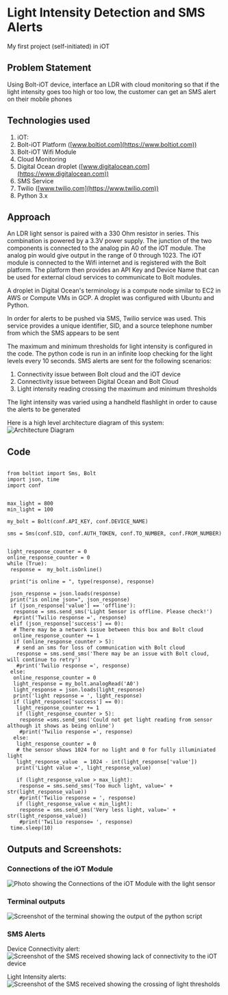 # Light Intensity Detection and SMS Alerts

My first project (self-initiated) in iOT

## Problem Statement

Using Bolt-iOT device, interface an LDR with cloud monitoring so that if the light intensity goes too high or too low, the customer can get an SMS alert on their mobile phones

## Technologies used

1. iOT:
 1. Bolt-iOT Platform ([www.boltiot.com](https://www.boltiot.com))
 2. Bolt-iOT Wifi Module
2. Cloud Monitoring
 1. Digital Ocean droplet ([www.digitalocean.com](https://www.digitalocean.com))
3. SMS Service
 1. Twilio ([www.twilio.com](https://www.twilio.com))
4. Python 3.x

## Approach
  An LDR light sensor is paired with a 330 Ohm resistor in series. This combination is powered by a 3.3V power supply. The junction of the two components is connected to the analog pin A0 of the iOT module. The analog pin would give output in the range of 0 through 1023. The iOT module is connected to the Wifi internet and is registered with the Bolt platform. The platform then provides an API Key and Device Name that can be used for external cloud services to communicate to Bolt modules.

   A droplet in Digital Ocean's terminology is a compute node similar to EC2 in AWS or Compute VMs in GCP. A droplet was configured with Ubuntu and Python. 
 
  In order for alerts to be pushed via SMS, Twilio service was used. This service provides a unique identifier, SID, and a source telephone number from which the SMS appears to be sent

   The maximum and minimum thresholds for light intensity is configured in the code. The python code is run in an infinite loop checking for the light levels every 10 seconds. SMS alerts are sent for the following scenarios:
 1. Connectivity issue between Bolt cloud and the iOT device
 2. Connectivity issue between Digital Ocean and Bolt Cloud
 3. Light intensity reading crossing the maximum and minimum thresholds

 The light intensity was varied using a handheld flashlight in order to cause the alerts to be generated
 
 Here is a high level architecture diagram of this system:
 ![Architecture Diagram](light_sensor_architecture.png)

## Code
````

from boltiot import Sms, Bolt
import json, time
import conf 


max_light = 800
min_light = 100

my_bolt = Bolt(conf.API_KEY, conf.DEVICE_NAME)

sms = Sms(conf.SID, conf.AUTH_TOKEN, conf.TO_NUMBER, conf.FROM_NUMBER)


light_response_counter = 0
online_response_counter = 0
while (True):
 response =  my_bolt.isOnline()

 print("is online = ", type(response), response)

 json_response = json.loads(response)
 print("is online json=", json_response)
 if (json_response['value'] == 'offline'):
  response = sms.send_sms('Light Sensor is offline. Please check!')
  #print('Twilio response =', response)
 elif (json_response['success'] == 0):
  # There may be a network issue between this box and Bolt cloud
  online_response_counter += 1
  if (online_response_counter > 5):
   # send an sms for loss of communication with Bolt cloud
   response = sms.send_sms('There may be an issue with Bolt cloud, will continue to retry')
   #print('Twilio response =', response)
 else:
  online_response_counter = 0
  light_response = my_bolt.analogRead('A0')
  light_response = json.loads(light_response)
  print('light repsonse = ', light_response)
  if (light_response['success'] == 0):
   light_response_counter += 1
   if (light_response_counter > 5):
    response =sms.send_sms('Could not get light reading from sensor although it shows as being online')
    #print('Twilio response =', response) 
  else:
   light_response_counter = 0
   # the sensor shows 1024 for no light and 0 for fully illuminiated light
   light_response_value  = 1024 - int(light_response['value'])
   print('Light value =', light_response_value)

   if (light_response_value > max_light): 
    response = sms.send_sms('Too much light, value=' + str(light_response_value))
    #print('Twilio response = ', response)
   if (light_response_value < min_light):
    response = sms.send_sms('Very less light, value=' + str(light_response_value))
    #print('Twilio response= ', response)
 time.sleep(10)
````

## Outputs and Screenshots:

### Connections of the iOT Module
![Photo showing the Connections of the iOT Module with the light sensor](light_sensor_connection.jpg)

### Terminal outputs
![Screenshot of the terminal showing the output of the python script](terminal_log.png)

### SMS Alerts
Device Connectivity alert:
![Screenshot of the SMS received showing lack of connectivity to the iOT device](sms_sensor_offline.PNG)


Light Intensity alerts:
![Screenshot of the SMS received showing the crossing of light thresholds](sms_light_intensity.PNG)



